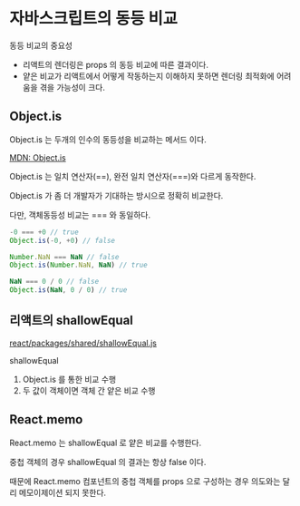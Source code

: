 # 자바스크립트의 동등 비교

동등 비교의 중요성
* 리액트의 렌더링은 props 의 동등 비교에 따른 결과이다.
* 얕은 비교가 리액트에서 어떻게 작동하는지 이해하지 못하면 렌더링 최적화에 어려움을 겪을 가능성이 크다.

## Object.is

Object.is 는 두개의 인수의 동등성을 비교하는 메서드 이다.

[MDN: Object.is](https://developer.mozilla.org/ko/docs/Web/JavaScript/Reference/Global_Objects/Object/is)

Object.is 는 일치 연산자(==), 완전 일치 연산자(===)와 다르게 동작한다.

Object.is 가 좀 더 개발자가 기대하는 방시으로 정확히 비교한다.

다만, 객체동등성 비교는 === 와 동일하다.

```js
-0 === +0 // true
Object.is(-0, +0) // false

Number.NaN === NaN // false
Object.is(Number.NaN, NaN) // true

NaN === 0 / 0 // false
Object.is(NaN, 0 / 0) // true
```

## 리액트의 shallowEqual

[react/packages/shared/shallowEqual.js](https://github.com/facebook/react/blob/main/packages/shared/shallowEqual.js)

shallowEqual
1. Object.is 를 통한 비교 수행
2. 두 값이 객체이면 객체 간 얕은 비교 수행

## React.memo

React.memo 는 shallowEqual 로 얕은 비교를 수행한다. 

중첩 객체의 경우 shallowEqual 의 결과는 항상 false 이다.

때문에 React.memo 컴포넌트의 중첩 객체를 props 으로 구성하는 경우 의도와는 달리 메모이제이션 되지 못한다. 
